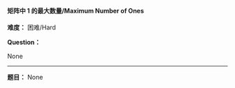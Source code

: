 #### 矩阵中 1 的最大数量/Maximum Number of Ones
**难度：** 困难/Hard

**Question：** 

None

------

**题目：** 
None

